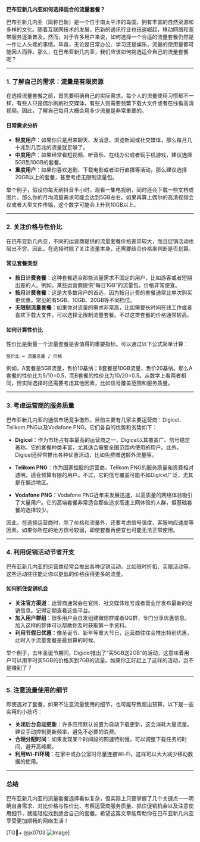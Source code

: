 **巴布亚新几内亚如何选择适合的流量套餐？**

巴布亚新几内亚（简称巴新）是一个位于南太平洋的岛国，拥有丰富的自然资源和多样的文化。随着互联网技术的发展，巴新的通讯行业也迅速崛起，移动网络和宽带服务逐渐普及。然而，对于许多用户来说，如何选择一个合适的流量套餐仍然是一件让人头疼的事情。毕竟，无论是日常办公、学习还是娱乐，流量的使用量都可能因人而异。那么，在巴布亚新几内亚，我们应该如何挑选适合自己的流量套餐呢？

---

### **1. 了解自己的需求：流量是有限资源**

在选择流量套餐之前，首先要明确自己的实际需求。每个人的流量使用习惯都不一样，有些人只是偶尔刷刷社交媒体，有些人则需要频繁下载大文件或者在线看高清视频。因此，了解自己每月大概会用多少流量是非常重要的。

#### **日常需求分析**
- **轻度用户**：如果你只是用来聊天、发消息、浏览新闻或社交媒体，那么每月几十兆到几百兆的流量就足够了。
- **中度用户**：如果经常看短视频、听音乐、在线办公或者玩手机游戏，建议选择5GB到10GB的套餐。
- **重度用户**：如果你喜欢追剧、下载电影或者进行直播等活动，那么建议选择20GB以上的套餐，甚至考虑无限制流量包。

举个例子，假设你每天刷抖音半小时，观看一集电视剧，同时还会下载一些文档或图片，那么你的月均流量需求可能会达到5GB左右。如果再算上偶尔的高清视频会议或者大型文件传输，这个数字可能会上升到10GB以上。

---

### **2. 关注价格与性价比**

在巴布亚新几内亚，不同的运营商提供的流量套餐价格差异较大，而且促销活动也层出不穷。因此，在选择时除了关注流量本身，还需要结合价格来判断是否划算。

#### **常见套餐类型**
- **按日计费套餐**：这种套餐适合那些流量需求不固定的用户，比如游客或者短期出差的人。例如，某些运营商提供“每日1GB”的流量包，价格非常便宜。
- **按月计费套餐**：这是大多数用户的首选，因为按月计费的套餐通常比单次购买更优惠。常见的有5GB、10GB、20GB等不同档位。
- **无限制流量套餐**：如果你对流量的需求非常高，比如需要长时间在线工作或者喜欢下载大文件，可以选择无限制流量套餐。不过这类套餐的价格通常较高。

#### **如何计算性价比**
性价比是衡量一个流量套餐是否值得的重要指标。可以通过以下公式简单计算：
```
性价比 = 流量总量 / 价格
```
例如，A套餐是5GB流量，售价10基纳；B套餐是10GB流量，售价20基纳。那么A套餐的性价比为5/10=0.5，而B套餐的性价比为10/20=0.5。从数学上看两者相同，但实际选择时还需要考虑其他因素，比如信号覆盖范围和服务质量。

---

### **3. 考虑运营商的服务质量**

巴布亚新几内亚的通信市场竞争激烈，目前主要有几家主要运营商：Digicel、Telikom PNG以及Vodafone PNG。它们各自的优势和劣势如下：

- **Digicel**：作为市场占有率最高的运营商之一，Digicel以其覆盖广、信号稳定著称。它的套餐种类丰富，尤其适合需要全国范围内使用的用户。此外，Digicel还经常推出各种优惠活动，比如免费赠送额外流量等。
  
- **Telikom PNG**：作为国家控股的运营商，Telikom PNG的服务质量和资费相对透明，适合预算有限的用户。不过，它的信号覆盖可能不如Digicel广泛，尤其是在偏远地区。

- **Vodafone PNG**：Vodafone PNG近年来发展迅速，以高质量的网络体验吸引了大量用户。它的高端套餐非常适合那些追求高速上网体验的人群，但基础套餐的选择较少。

因此，在选择运营商时，除了价格和流量外，还要考虑信号强度、客服响应速度等因素。如果你所在的地方信号较弱，即使套餐再便宜也可能无法正常使用。

---

### **4. 利用促销活动节省开支**

巴布亚新几内亚的运营商经常会推出各种促销活动，比如限时折扣、买赠活动等。这些活动往往能让你以更低的价格获得更多的流量。

#### **如何抓住促销机会**
- **关注官方渠道**：运营商通常会在官网、社交媒体账号或者营业厅发布最新的促销信息。记得定期查看这些平台。
- **加入用户群组**：很多用户会自发组建微信群或者QQ群，专门分享优惠信息。加入这样的群体可以帮助你及时获取第一手资料。
- **利用节假日优惠**：像圣诞节、新年等重大节日，运营商往往会推出特别优惠，此时入手流量套餐是最划算的时候。

举个例子，去年圣诞节期间，Digicel推出了“买5GB送2GB”的活动，这意味着用户可以用平时买5GB的价格买到7GB的流量。如果你正好赶上了这样的活动，岂不是赚到了？

---

### **5. 注意流量使用的细节**

即使选对了套餐，如果不注意流量使用的细节，也可能导致超出预算。以下是一些实用的小技巧：

- **关闭后台自动更新**：许多应用默认设置为自动下载更新，这会消耗大量流量。建议手动控制更新频率，避免不必要的浪费。
- **合理分配时间**：如果发现某个时间段的网速特别慢，可以调整下载任务的时间，避开高峰期。
- **利用Wi-Fi环境**：在家中或办公室时尽量连接Wi-Fi，这样可以大大减少移动数据的使用。

---

### **总结**

巴布亚新几内亚的流量套餐选择看似复杂，但实际上只要掌握了几个关键点——明确自身需求、对比价格与性价比、考察运营商服务质量、抓住促销机会以及注意使用细节，就能轻松找到适合自己的套餐。希望这篇文章能帮助你在巴布亚新几内亚享受更加顺畅的网络生活！

[TG💪+ @jx0703 ![Image](https://github.com/user-attachments/assets/dbca1d08-cadb-493c-b0ec-ad6f7a83f270)]